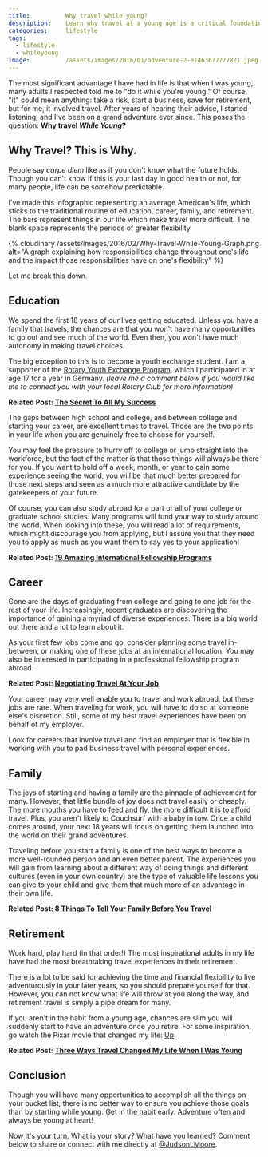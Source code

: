 ```yaml
---
title:			Why travel while young?
description:	Learn why travel at a young age is a critical foundation for developing skill, independence, and for ensuring a prosperous life.
categories:		lifestyle
tags:
  - lifestyle
  - whileyoung
image:			/assets/images/2016/01/adventure-2-e1463677777821.jpeg
---
```



The most significant advantage I have had in life is that when I was young, many adults I respected told me to "do it while you're young." Of course, "it" could mean anything: take a risk, start a business, save for retirement, but for me, it involved travel. After years of hearing their advice, I started listening, and I've been on a grand adventure ever since. This poses the question: **Why travel *While Young*?**

## Why Travel? This is Why.

People say *carpe diem* like as if you don't know what the future holds. Though you can't know if this is your last day in good health or not, for many people, life can be somehow predictable. 

I've made this infographic representing an average American's life, which sticks to the traditional routine of education, career, family, and retirement. The bars represent things in our life which make travel more difficult. The blank space represents the periods of greater flexibility.

{% cloudinary /assets/images/2016/02/Why-Travel-While-Young-Graph.png alt="A graph explaining how responsibilities change throughout one's life and the impact those responsibilities have on one's flexibility" %}

Let me break this down.

## Education

We spend the first 18 years of our lives getting educated. Unless you have a family that travels, the chances are that you won't have many opportunities to go out and see much of the world. Even then, you won't have much autonomy in making travel choices. 

The big exception to this is to become a youth exchange student. I am a supporter of the [Rotary Youth Exchange Program](https://www.rotary.org/en/our-programs/youth-exchanges), which I participated in at age 17 for a year in Germany. *(leave me a comment below if you would like me to connect you with your local Rotary Club for more information)*

**Related Post: [The Secret To All My Success](/showing-up-secret-to-success/)**

The gaps between high school and college, and between college and starting your career, are excellent times to travel. Those are the two points in your life when you are genuinely free to choose for yourself. 

You may feel the pressure to hurry off to college or jump straight into the workforce, but the fact of the matter is that those things will always be there for you. If you want to hold off a week, month, or year to gain some experience seeing the world, you will be that much better prepared for those next steps and seen as a much more attractive candidate by the gatekeepers of your future.

Of course, you can also study abroad for a part or all of your college or graduate school studies. Many programs will fund your way to study around the world. When looking into these, you will read a lot of requirements, which might discourage you from applying, but I assure you that they need you to apply as much as you want them to say yes to your application!

**Related Post: [19 Amazing International Fellowship Programs](/international-fellowship-programs/)**

## Career

Gone are the days of graduating from college and going to one job for the rest of your life. Increasingly, recent graduates are discovering the importance of gaining a myriad of diverse experiences. There is a big world out there and a lot to learn about it. 

As your first few jobs come and go, consider planning some travel in-between, or making one of these jobs at an international location. You may also be interested in participating in a professional fellowship program abroad.

**Related Post: [Negotiating Travel At Your Job](/negotiating-travel-at-your-job/)**

Your career may very well enable you to travel and work abroad, but these jobs are rare. When traveling for work, you will have to do so at someone else's discretion. Still, some of my best travel experiences have been on behalf of my employer. 

Look for careers that involve travel and find an employer that is flexible in working with you to pad business travel with personal experiences.

## Family

The joys of starting and having a family are the pinnacle of achievement for many. However, that little bundle of joy does not travel easily or cheaply. The more mouths you have to feed and fly, the more difficult it is to afford travel. Plus, you aren't likely to Couchsurf with a baby in tow. Once a child comes around, your next 18 years will focus on getting them launched into the world on their grand adventures.

Traveling before you start a family is one of the best ways to become a more well-rounded person and an even better parent. The experiences you will gain from learning about a different way of doing things and different cultures (even in your own country) are the type of valuable life lessons you can give to your child and give them that much more of an advantage in their own life.

**Related Post: [8 Things To Tell Your Family Before You Travel](/things-to-tell-family-before-you-travel/)**

## Retirement

Work hard, play hard (in that order!) The most inspirational adults in my life have had the most breathtaking travel experiences in their retirement. 

There is a lot to be said for achieving the time and financial flexibility to live adventurously in your later years, so you should prepare yourself for that. However, you can not know what life will throw at you along the way, and retirement travel is simply a pipe dream for many. 

If you aren't in the habit from a young age, chances are slim you will suddenly start to have an adventure once you retire. For some inspiration, go watch the Pixar movie that changed my life: [Up](https://www.imdb.com/title/tt1049413/).

**Related Post: [Three Ways Travel Changed My Life When I Was Young](/three-ways-travel-changed-life/)**

## Conclusion

Though you will have many opportunities to accomplish all the things on your bucket list, there is no better way to ensure you achieve those goals than by starting while young. Get in the habit early. Adventure often and always be young at heart!

Now it's your turn. What is your story? What have you learned? Comment below to share or connect with me directly at [@JudsonLMoore](https://twitter.com/judsonlmoore).